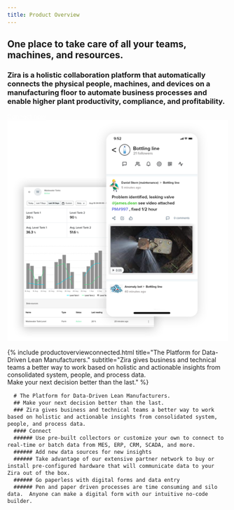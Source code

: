 ```yaml
---
title: Product Overview
---
```


<div class="uk-section">
  <div class="uk-container">
    <article class="uk-article">
      <div class="uk-container uk-container-medium">
        <div class="uk-child-width-1-2@m uk-grid-match uk-text-left uk-margin-medium-center uk-grid" data-uk-grid="" style="vertical-align: middle;">
          <div class="uk-first-column">
            <div class="uk-text-left">
              <h1>
                One place to take care of all your teams, machines, and resources.
              </h1>
              <h3 class="uk-text-lead">
                Zira is a holistic collaboration platform that automatically connects the physical people, machines, and devices on a manufacturing floor to automate business processes and enable higher plant productivity, compliance, and profitability.
              </h3>
              <a style="color:white" class="uk-button uk-button-primary uk-button-large uk-margin-medium-top" href="https://zira.us/contact">Connect now</a>
            </div>
          </div>
          <div class="uk-text-center">
            <img src="/uploads/productFrontOveriewNew.png">
      </div>
    </div>
</div>
      
{% include productoverviewconnected.html title="The Platform for Data-Driven Lean Manufacturers." subtitle="Zira gives business and technical teams a better way to work based on holistic and actionable insights from consolidated system, people, and process data.  <br> Make your next decision better than the last." %}

      # The Platform for Data-Driven Lean Manufacturers.
      ## Make your next decision better than the last.
      ### Zira gives business and technical teams a better way to work based on holistic and actionable insights from consolidated system, people, and process data.
      #### Connect
      ###### Use pre-built collectors or customize your own to connect to real-time or batch data from MES, ERP, CRM, SCADA, and more.
      ###### Add new data sources for new insights
      ###### Take advantage of our extensive partner network to buy or install pre-configured hardware that will communicate data to your Zira out of the box.
      ###### Go paperless with digital forms and data entry
      ###### Pen and paper driven processes are time consuming and silo data.  Anyone can make a digital form with our intuitive no-code builder.
      
      
